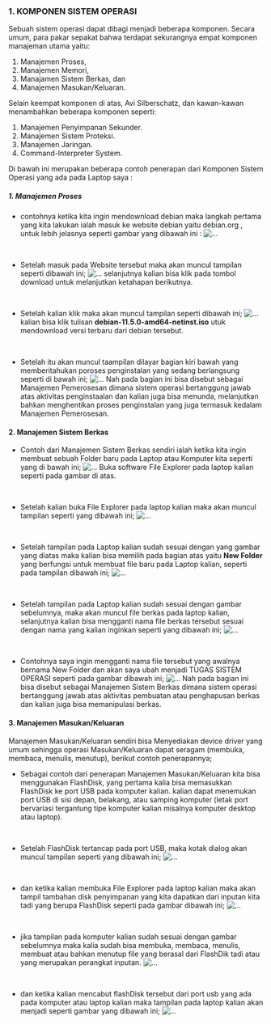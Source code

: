### 1. KOMPONEN SISTEM OPERASI

Sebuah sistem operasi dapat dibagi menjadi beberapa komponen. Secara umum, para pakar sepakat bahwa terdapat sekurangnya empat komponen manajeman utama yaitu: 
1. Manajemen Proses, 
2. Manajemen Memori, 
3. Manajamen Sistem Berkas, dan  
4. Manajemen Masukan/Keluaran.

Selain keempat komponen di atas, Avi Silberschatz, dan kawan-kawan menambahkan beberapa komponen seperti: 
1. Manajemen Penyimpanan Sekunder. 
2. Manajemen Sistem Proteksi. 
3. Manajemen Jaringan. 
4. Command-Interpreter System.

Di bawah ini merupakan beberapa contoh penerapan dari Komponen Sistem Operasi yang ada pada Laptop saya :
##### 1. Manajemen Proses
- contohnya ketika kita ingin mendownload debian maka langkah pertama yang kita lakukan ialah masuk ke website debian yaitu debian.org , untuk lebih jelasnya seperti gambar yang dibawah ini :
![...](FotoTugas3/1.png)
<br>

- Setelah masuk pada Website tersebut maka akan muncul tampilan seperti dibawah ini;
![...](FotoTugas3/2.png)
selanjutnya kalian bisa klik pada tombol download untuk melanjutkan ketahapan berikutnya.
<br>

- Setelah kalian klik maka akan muncul tampilan seperti dibawah ini;
![...](FotoTugas3/3.png)
kalian bisa klik tulisan **debian-11.5.0-amd64-netinst.iso** utuk mendownload versi terbaru dari debian tersebut.
<br>

- Setelah itu akan muncul taampilan dilayar bagian kiri bawah yang memberitahukan poroses penginstalan yang sedang berlangsung seperti di bawah ini;
![...](FotoTugas3/5.png)
Nah pada bagian ini bisa disebut sebagai Manajemen Pemerosesan dimana sistem operasi bertanggung jawab atas aktivitas penginstaalan dan kalian juga bisa menunda, melanjutkan bahkan menghentikan proses penginstalan yang juga termasuk kedalam Manajemen Pemerosesan. 

#### 2. Manajemen Sistem Berkas
- Contoh dari Manajemen Sistem Berkas sendiri ialah ketika kita ingin membuat sebuah Folder baru pada Laptop atau Komputer kita seperti yang di bawah ini;
![...](FotoTugas3/6.png)
Buka software File Explorer pada laptop kalian seperti pada gambar di atas.
<br>

- Setelah kalian buka File Explorer pada laptop kalian maka akan muncul tampilan seperti yang dibawah ini;
![...](FotoTugas3/7.png)
<br>

- Setelah tampilan pada Laptop kalian sudah sesuai dengan yang gambar yang diatas maka kalian bisa memilih pada bagian atas yaitu **New Folder** yang berfungsi untuk membuat file baru pada Laptop kalian, seperti pada tampilan dibawah ini;
![...](FotoTugas3/8.png)
<br>

- Setelah tampilan pada Laptop kalian sudah sesuai dengan gambar sebelumnya, maka akan muncul file berkas pada laptop kalian, selanjutnya kalian bisa mengganti nama file berkas tersebut sesuai dengan nama yang kalian inginkan seperti yang dibawah ini;
![...](FotoTugas3/9.png)
<br>

- Contohnya saya ingin mengganti nama file tersebut yang awalnya bernama New Folder dan akan saya ubah menjadi TUGAS SISTEM OPERASI seperti pada gambar dibawah ini;
![...](FotoTugas3/10.png)
Nah pada bagian ini bisa disebut sebagai Manajemen Sistem Berkas dimana sistem operasi bertanggung jawab atas aktivitas pembuatan atau penghapusan berkas dan kalian juga bisa memanipulasi berkas.


#### 3. Manajemen Masukan/Keluaran
Manajemen Masukan/Keluaran sendiri bisa Menyediakan device driver yang umum sehingga operasi Masukan/Keluaran dapat seragam (membuka, membaca, menulis, menutup), berikut contoh penerapannya;
- Sebagai contoh dari penerapan Manajemen Masukan/Keluaran kita bisa menggunakan FlashDisk, yang pertama kalia bisa memasukkan FlashDisk ke port USB pada komputer kalian. kalian dapat menemukan port USB di sisi depan, belakang, atau samping komputer (letak port bervariasi tergantung tipe komputer kalian misalnya komputer desktop atau laptop).
<br>

- Setelah FlashDisk tertancap pada port USB, maka kotak dialog akan muncul tampilan seperti yang dibawah ini;
![...](FotoTugas3/11.png)
<br>

- dan ketika kalian membuka File Explorer pada laptop kalian maka akan tampil tambahan disk penyimpanan yang kita dapatkan dari inputan kita tadi yang berupa FlashDisk seperti pada gambar dibawah ini;
![...](FotoTugas3/12.png)
<br>

- jika tampilan pada komputer kalian sudah sesuai dengan gambar sebelumnya maka kalia sudah bisa membuka, membaca, menulis, membuat atau bahkan menutup file yang berasal dari FlashDik tadi atau yang merupakan perangkat inputan.
![...](FotoTugas3/13.png)
<br>

- dan ketika kalian mencabut flashDisk tersebut dari port usb yang ada pada komputer atau laptop kalian maka tampilan pada laptop kalian akan menjadi seperti gambar yang dibawah ini;
![...](FotoTugas3/14.png)
